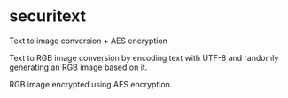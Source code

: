 # securitext
Text to image conversion + AES encryption 



Text to RGB image conversion by encoding text with UTF-8 and randomly generating an RGB image based on it.

RGB image encrypted using AES encryption.
